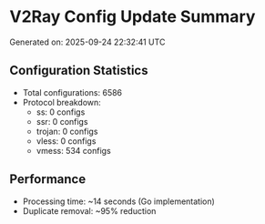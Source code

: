 # V2Ray Config Update Summary
Generated on: 2025-09-24 22:32:41 UTC

## Configuration Statistics
- Total configurations: 6586
- Protocol breakdown:
  - ss: 0 configs
  - ssr: 0 configs
  - trojan: 0 configs
  - vless: 0 configs
  - vmess: 534 configs

## Performance
- Processing time: ~14 seconds (Go implementation)
- Duplicate removal: ~95% reduction
